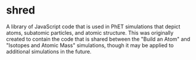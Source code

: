 shred
=====

A library of JavaScript code that is used in PhET simulations that depict atoms, subatomic particles, and atomic structure.  This was originally created to contain the code that is shared between the "Build an Atom" and "Isotopes and Atomic Mass" simulations, though it may be applied to additional simulations in the future.
